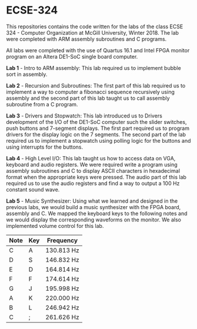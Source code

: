 # ECSE-324
This repositories contains the code written for the labs of the class ECSE 324 - Computer Organization at McGill University, Winter 2018. The lab were completed with ARM assembly subroutines and C programs.

All labs were completed with the use of Quartus 16.1 and Intel FPGA monitor program on an Altera DE1-SoC single board computer.

**Lab 1** - Intro to ARM assembly:
This lab required us to implement bubble sort in assembly.

**Lab 2** - Recursion and Subroutines:
The first part of this lab required us to implement a way to computer a fibonacci sequence recursively using assembly and the second part of this lab taught us to call assembly subroutine from a C program.

**Lab 3** - Drivers and Stopwatch:
This lab introduced us to Drivers development of the I/O of the DE1-SoC computer such the slider switches, push buttons and 7-segment displays. The first part required us to program drivers for the display logic on the 7 segments. The second part of the lab required us to implement a stopwatch using polling logic for the buttons and using interrupts for the buttons. 

**Lab 4** - High Level I/O:
This lab taught us how to access data on VGA, keyboard and audio registers. We were required write a program using assembly subroutines and C to display ASCII characters in hexadecimal format when the appropriate keys were pressed. The audio part of this lab required us to use the audio registers and find a way to output a 100 Hz constant sound wave.

**Lab 5** - Music Synthesizer:
Using what we learned and designed in the previous labs, we would build a music synthesizer with the FPGA board, assembly and C. We mapped the keyboard keys to the following notes and we would display the corresponding waveforms on the monitor. We also implemented volume control for this lab.

| Note | Key | Frequency  |
| ---- | --- | ---------  |
|  C   |  A  | 130.813 Hz |
|  D   |  S  | 146.832 Hz |
|  E   |  D  | 164.814 Hz |
|  F   |  F  | 174.614 Hz |
|  G   |  J  | 195.998 Hz |
|  A   |  K  | 220.000 Hz |
|  B   |  L  | 246.942 Hz |
|  C   |  ;  | 261.626 Hz |
